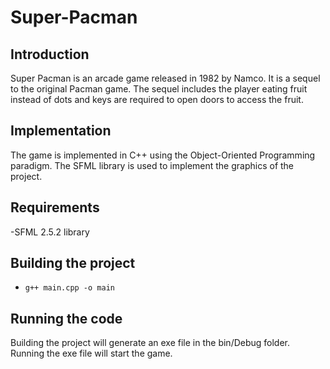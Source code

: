 # Super-Pacman

## Introduction
Super Pacman is an arcade game released in 1982 by Namco. It is a sequel to the original Pacman game. The sequel includes the player eating fruit instead of dots and keys are required to open doors to access the fruit.

## Implementation
The game is implemented in C++ using the Object-Oriented Programming paradigm. The  SFML library is used to implement the graphics of the project.

## Requirements
-SFML 2.5.2 library

## Building the project
- `g++ main.cpp -o main`

## Running the code
Building the project will generate an exe file in the bin/Debug folder. Running the exe file will start the game.

